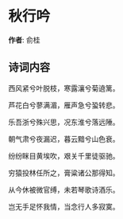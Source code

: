 # 秋行吟

**作者**: 俞桂

## 诗词内容

西风紧兮叶脱枝，寒露瀼兮菊遶篱。

芦花白兮蓼满湄，雁声急兮蛩转悲。

乐吾浙兮殊兴思，况东淮兮落远陲。

朝气肃兮夜漏迟，暮云黯兮山色衰。

纷纷眯目黄埃吹，艰关千里徒驱驰。

穷猿投林任所之，膏粱诸公那得知。

从今休被微官缚，未若琴歌诗酒乐。

岂无手足怀我情，当念行人多寂寞。

